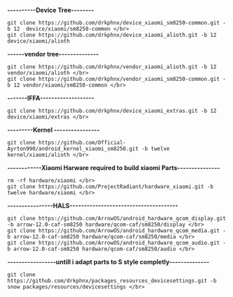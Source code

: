 ****----------Device Tree--------****

	git clone https://github.com/drkphnx/device_xiaomi_sm8250-common.git -b 12  device/xiaomi/sm8250-common </br>
	git clone https://github.com/drkphnx/device_xiaomi_alioth.git -b 12  device/xiaomi/alioth

**------vendor tree--------------**

	git clone https://github.com/drkphnx/vendor_xiaomi_alioth.git -b 12 vendor/xiaomi/alioth </br>
	git clone https://github.com/drkphnx/vendor_xiaomi_sm8250-common.git -b 12 vendor/xiaomi/sm8250-common </br>

**-------IFFA-------------------** </br>

	git clone https://github.com/drkphnx/device_xiaomi_extras.git -b 12 device/xiaomi/extras </br>

**---------Kernel ----------------** </br>

	git clone https://github.com/Official-Ayrton990/android_kernel_xiaomi_sm8250.git -b twelve kernel/xiaomi/alioth </br>

**------------Xiaomi Harware required to build xiaomi Parts---------------** </br>

	rm -rf hardware/xiaomi </br>
	git clone https://github.com/ProjectRadiant/hardware_xiaomi.git -b twelve hardware/xiaomi </br>

**----------------HALS--------------------------------------** </br>

	git clone https://github.com/ArrowOS/android_hardware_qcom_display.git -b arrow-12.0-caf-sm8250 hardware/qcom-caf/sm8250/display </br>
	git clone https://github.com/ArrowOS/android_hardware_qcom_media.git -b arrow-12.0-caf-sm8250 hardware/qcom-caf/sm8250/media </br>
	git clone https://github.com/ArrowOS/android_hardware_qcom_audio.git -b arrow-12.0-caf-sm8250 hardware/qcom-caf/sm8250/audio </br>

**-----------------untill i adapt parts to S style completly--------------** </br>

	git clone https://github.com/drkphnx/packages_resources_devicesettings.git -b snow packages/resources/devicesettings </br>

